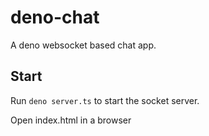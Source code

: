 # deno-chat
A deno websocket based chat app.

## Start

Run `deno server.ts` to start the socket server.

Open index.html in a browser
